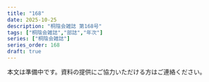 ```yaml
---
title: "168"
date: 2025-10-25
description: "桐陰会雑誌 第168号"
tags: ["桐陰会雑誌","部誌","年次"]
series: ["桐陰会雑誌"]
series_order: 168
draft: true
---
```


本文は準備中です。資料の提供にご協力いただける方はご連絡ください。
